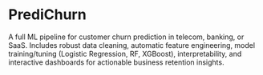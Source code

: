 # PrediChurn
A full ML pipeline for customer churn prediction in telecom, banking, or SaaS. Includes robust data cleaning, automatic feature engineering, model training/tuning (Logistic Regression, RF, XGBoost), interpretability, and interactive dashboards for actionable business retention insights.
